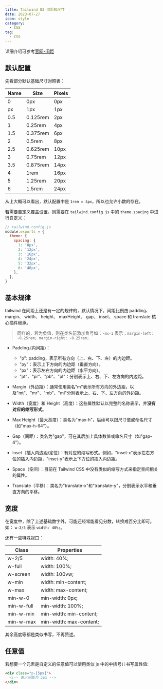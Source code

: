 ```yaml
---
title: Tailwind 03 间距和尺寸
date: 2023-07-27
icon: style
category:
  - CSS
tag:
  - CSS
---
```


详细介绍可参考[官网-间距](https://tailwindcss.com/docs/customizing-spacing)

## 默认配置

先看部分默认基础尺寸对照表：

| Name | Size     | Pixels |
| ---- | -------- | ------ |
| 0    | 0px      | 0px    |
| px   | 1px      | 1px    |
| 0.5  | 0.125rem | 2px    |
| 1    | 0.25rem  | 4px    |
| 1.5  | 0.375rem | 6px    |
| 2    | 0.5rem   | 8px    |
| 2.5  | 0.625rem | 10px   |
| 3    | 0.75rem  | 12px   |
| 3.5  | 0.875rem | 14px   |
| 4    | 1rem     | 16px   |
| 5    | 1.25rem  | 20px   |
| 6    | 1.5rem   | 24px   |

从上大概可以看出，默认配置中是 `1rem = 4px`，所以也允许小数的存在。

若需要自定义覆盖设置，则需要在 `tailwind.config.js` 中的 `theme.spacing` 中进行自定义：

```js
// tailwind.config.js
module.exports = {
  theme: {
    spacing: {
      1: '8px',
      2: '12px',
      3: '16px',
      4: '24px',
      5: '32px',
      6: '48px',
    },
  },
}
```

## 基本规律

tailwind 在间距上还是有一定的规律的，默认情况下，间距比例由 padding、 margin、 width、 height、 maxHeight、 gap、 inset、 space 和 translate 核心插件继承。

> 同样的，若为负值，则在类名前添加负号如：`-mx-1` 表示：`margin-left: -0.25rem; margin-right: -0.25rem;`

- Padding.(内间距)：
  - "p": padding，表示所有方向（上、右、下、左）的内边距。
  - "py"：表示上下方向的内边距（垂直方向）。
  - "px"：表示左右方向的内边距（水平方向）。
  - "pt"、"pr"、"pb"、"pl"：分别表示上、右、下、左方向的内边距。
- Margin（外边距）：通常使用类名"m"表示所有方向的外边距，以及"mt"、"mr"、"mb"、"ml"分别表示上、右、下、左方向的外边距。

- Width（宽度）和 Height（高度）：这些属性默认以完整的名称表示，并**没有对应的缩写形式**。

- Max Height（最大高度）：类名为"max-h"，后续可以跟尺寸值或命名尺寸（如"max-h-64"）。

- Gap（间距）：类名为"gap"，可在其后加上具体数值或命名尺寸（如"gap-4"）。

- Inset（插入内边距/定位）：有对应的缩写形式。例如，"inset-x"表示左右方位的插入内边距，"inset-y"表示上下方位的插入内边距。

- Space（空间）：目前在 Tailwind CSS 中没有类似的缩写方式来指定空间相关的属性。

- Translate（平移）：类名为"translate-x"和"translate-y"，分别表示水平和垂直方向的平移。

## 宽度

在宽度中，除了上述基础数字外，可能还经常能看见分数，转换成百分比即可。如： `w-2/5` 表示 `width: 40%;`。

还有一些特殊视口：

| **Class**  | **Properties**          |
| ---------- | ----------------------- |
| w-2/5      | width: 40%;             |
| w-full     | width: 100%;            |
| w-screen   | width: 100vw;           |
| w-min      | width: min-content;     |
| w-max      | width: max-content;     |
| min-w-0    | min-width: 0px;         |
| min-w-full | min-width: 100%;        |
| min-w-min  | min-width: min-content; |
| min-w-max  | min-width: max-content; |

其余高度等都是类似书写，不再赘述。

## 任意值

若想要一个元素是自定义的任意值可以使用类似 js 中的中括号`[]`书写属性值:

```html
<div class="p-[5px]">
  <!-- 表示间距为 5px -->
</div>
```
